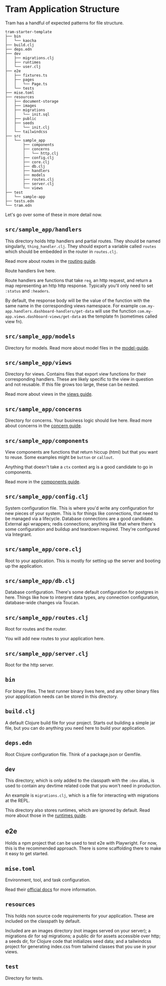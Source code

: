 # Tram Application Structure

Tram has a handful of expected patterns for file structure.

```
tram-starter-template
├── bin
│   └── kaocha
├── build.clj
├── deps.edn
├── dev
│   ├── migrations.clj
│   ├── runtimes
│   └── user.clj
├── e2e
│   ├── fixtures.ts
│   ├── pages
│   │   └── Page.ts
│   └── tests
├── mise.toml
├── resources
│   ├── document-storage
│   ├── images
│   ├── migrations
│   │   └── init.sql
│   ├── public
│   ├── seeds
│   │   └── init.clj
│   └── tailwindcss
├── src
│   └── sample_app
│       ├── components
│       ├── concerns
│       │   └── http.clj
│       ├── config.clj
│       ├── core.clj
│       ├── db.clj
│       ├── handlers
│       ├── models
│       ├── routes.clj
│       ├── server.clj
│       └── views
├── test
│   └── sample-app
├── tests.edn
└── tram.edn
```

Let's go over some of these in more detail now.


## `src/sample_app/handlers`
This directory holds http handlers and partial routes. They should be named
singularly, `thing_handler.clj`. They should export a variable called `routes`
which should be embedded in the router in `routes.clj`.

Read more about routes in the [routing guide](./routing-guide.md).

Route handlers live here.

Route handlers are functions that take `req`, an http request, and return a map
 representing an http http response. Typically you'll only need to set `:status`
 and `:headers`.

By default, the response body will be the value of the function with the same
name in the corresponding views namespace. For example
`com.my-app.handlers.dashboard-handlers/get-data` will use the function
`com.my-app.views.dashboard-views/get-data` as the template fn (sometimes called
view fn).

## `src/sample_app/models`

Directory for models. Read more about model files in the
[model-guide](./model-guide.md).

## `src/sample_app/views`

Directory for views. Contains files that export view functions for their
corresponding handlers. These are likely specific to the view in question and
not reusable. If this file grows too large, these can be nested.

Read more about views in the [views guide](./views-guide.md).

## `src/sample_app/concerns`

Directory for concerns. Your business logic should live here. Read more about
concerns in the [concern guide](./concern-guide.md).

## `src/sample_app/components`

View components are functions that return hiccup (html) but that you want to
reuse. Some examples might be `button` or `callout`.

Anything that doesn't take a `ctx` context arg is a good candidate to go in
components.

Read more in the [components guide](components-guide.md).

## `src/sample_app/config.clj`

System configuration file. This is where you'd write any configuration for new
pieces of your system. This is for things like connections, that need to be
managed via a lifecycle. Database connections are a good candidate. External api
wrappers; redis connections; anything like that where there's some configuration
and buildup and teardown required. They're configured via Integrant.

## `src/sample_app/core.clj`

Root to your application. This is mostly for setting up the server and booting
up the application.

## `src/sample_app/db.clj`

Database configuration. There's some default configuration for postgres in here.
Things like how to interpret data types, any connection configuration,
database-wide changes via Toucan.

## `src/sample_app/routes.clj`

Root for routes and the router.

You will add new routes to your application here. 

## `src/sample_app/server.clj`
Root for the http server.

## `bin`

For binary files. The test runner binary lives here, and any other binary files
your appplication needs can be stored in this directory.

## `build.clj`

A default Clojure build file for your project.  Starts out building a simple jar
file, but you can do anything you need here to build your application.

## `deps.edn`

Root Clojure configuration file.  Think of a package.json or Gemfile.

## `dev`

This directory, which is only added to the classpath with the `:dev` alias, is
used to contain any devtime related code that you won't need in production.

An example is `migrations.clj`, which is a file for interacting with migrations
at the REPL.

This directory also stores runtimes, which are ignored by default. Read more
about those in the [runtimes guide](./runtimes.md).

## e2e

Holds a npm project that can be used to test e2e with Playwright. For now, this
is the recommended approach.  There is some scaffolding there to make it easy to
get started.

## `mise.toml`

Environment, tool, and task configuration.

Read their [official docs](https://mise.jdx.dev/) for more information.

## `resources`

This holds non source code requirements for your application.  These are
included on the classpath by default.

Included are an images directory (not images served on your server); a
migrations dir for sql migrations; a public dir for assets accessible over http;
a seeds dir, for Clojure code that initializes seed data; and a tailwindcss
project for generating index.css from tailwind classes that you use in your
views.

## `test`
Directory for tests.
